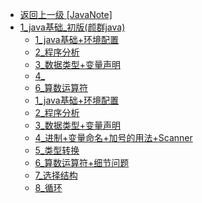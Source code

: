 - [返回上一级 [JavaNote]](后端/JavaNote/)
- [1_java基础_初版(颜群java)](后端/JavaNote/1_java基础_初版(颜群java)/)
  - [1_java基础+环境配置](后端/JavaNote/1_java基础_初版(颜群java)/1_java基础+环境配置/)
  - [2_程序分析](后端/JavaNote/1_java基础_初版(颜群java)/2_程序分析/)
  - [3_数据类型+变量声明](后端/JavaNote/1_java基础_初版(颜群java)/3_数据类型+变量声明/)
  - [4_](后端/JavaNote/1_java基础_初版(颜群java)/4_/)
  - [6_算数运算符](后端/JavaNote/1_java基础_初版(颜群java)/6_算数运算符/)
  - [1_java基础+环境配置](后端/JavaNote/1_java基础_初版(颜群java)/1_java基础+环境配置.md)
  - [2_程序分析](后端/JavaNote/1_java基础_初版(颜群java)/2_程序分析.md)
  - [3_数据类型+变量声明](后端/JavaNote/1_java基础_初版(颜群java)/3_数据类型+变量声明.md)
  - [4_进制+变量命名+加号的用法+Scanner](后端/JavaNote/1_java基础_初版(颜群java)/4_进制+变量命名+加号的用法+Scanner.md)
  - [5_类型转换](后端/JavaNote/1_java基础_初版(颜群java)/5_类型转换.md)
  - [6_算数运算符+细节问题](后端/JavaNote/1_java基础_初版(颜群java)/6_算数运算符+细节问题.md)
  - [7_选择结构](后端/JavaNote/1_java基础_初版(颜群java)/7_选择结构.md)
  - [8_循环](后端/JavaNote/1_java基础_初版(颜群java)/8_循环.md)
